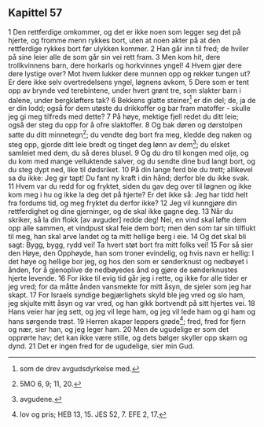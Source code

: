 ## Kapittel 57

1 Den rettferdige omkommer, og det er ikke noen som legger seg det på hjerte, og fromme menn rykkes bort, uten at noen akter på at den rettferdige rykkes bort før ulykken kommer.
2 Han går inn til fred; de hviler på sine leier alle de som går sin vei rett fram.
3 Men kom hit, dere trollkvinnens barn, dere horkarls og horkvinnes yngel!
4 Hvem gjør dere dere lystige over? Mot hvem lukker dere munnen opp og rekker tungen ut? Er dere ikke selv overtredelsens yngel, løgnens avkom,
5 Dere som er tent opp av brynde ved terebintene, under hvert grønt tre, som slakter barn i dalene, under bergkløfters tak?
6 Bekkens glatte steiner[^1] er din del; de, ja de er din lodd; også for dem utøste du drikkoffer og bar fram matoffer - skulle jeg gi meg tilfreds med dette?
7 På høye, mektige fjell redet du ditt leie; også der steg du opp for å ofre slaktoffer.
8 Og bak døren og dørstolpen satte du ditt minnetegn[^2]; du vendte deg bort fra meg, kledde deg naken og steg opp, gjorde ditt leie bredt og tinget deg lønn av dem[^3]; du elsket samleiet med dem, du så deres blusel.
9 Og du dro til kongen med olje, og du kom med mange velluktende salver, og du sendte dine bud langt bort, og du steg dypt ned, like til dødsriket.
10 På din lange ferd ble du trett; allikevel sa du ikke: Jeg gir tapt! Du fant ny kraft i din hånd; derfor ble du ikke svak.
11 Hvem var du redd for og fryktet, siden du gav deg over til løgnen og ikke kom meg i hu og ikke la deg det på hjerte? Er det ikke så: Jeg har tidd helt fra fordums tid, og meg fryktet du derfor ikke?
12 Jeg vil kunngjøre din rettferdighet og dine gjerninger, og de skal ikke gagne deg.
13 Når du skriker, så la din flokk [av avguder] redde deg! Nei, en vind skal løfte dem opp alle sammen, et vindpust skal feie dem bort; men den som tar sin tilflukt til meg, han skal arve landet og ta mitt hellige berg i eie.
14 Og det skal bli sagt: Bygg, bygg, rydd vei! Ta hvert støt bort fra mitt folks vei!
15 For så sier den Høye, den Opphøyde, han som troner evindelig, og hvis navn er hellig: I det høye og hellige bor jeg, og hos den som er sønderknust og nedbøyet i ånden, for å gjenoplive de nedbøyedes ånd og gjøre de sønderknustes hjerte levende.
16 For ikke til evig tid går jeg i rette, og ikke for alle tider er jeg vred; for da måtte ånden vansmekte for mitt åsyn, de sjeler som jeg har skapt.
17 For Israels syndige begjærlighets skyld ble jeg vred og slo ham, jeg skjulte mitt åsyn og var vred, og han gikk bortvendt på sitt hjertes vei.
18 Hans veier har jeg sett, og jeg vil lege ham, og jeg vil lede ham og gi ham og hans sørgende trøst.
19 Herren skaper leppers grøde[^4]; fred, fred for fjern og nær, sier han, og jeg leger ham.
20 Men de ugudelige er som det opprørte hav; det kan ikke være stille, og dets bølger skyller opp skarn og dynd.
21 Det er ingen fred for de ugudelige, sier min Gud.

[^1]:  som de drev avgudsdyrkelse med.
[^2]:  5MO 6, 9; 11, 20.
[^3]:  avgudene.
[^4]:  lov og pris; HEB 13, 15. JES 52, 7. EFE 2, 17.
